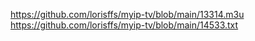 https://github.com/lorisffs/myip-tv/blob/main/13314.m3u
https://github.com/lorisffs/myip-tv/blob/main/14533.txt
